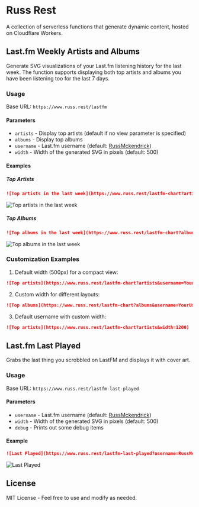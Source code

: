 # Russ Rest

A collection of serverless functions that generate dynamic content, hosted on Cloudflare Workers.

## Last.fm Weekly Artists and Albums

Generate SVG visualizations of your Last.fm listening history for the last week. The function supports displaying both top artists and albums you have been listening too for the last 7 days.

### Usage

Base URL: `https://www.russ.rest/lastfm`

#### Parameters

- `artists` - Display top artists (default if no view parameter is specified)
- `albums` - Display top albums
- `username` - Last.fm username (default: [RussMckendrick](http://last.fm/user/RussMckendrick))
- `width` - Width of the generated SVG in pixels (default: 500)

#### Examples

##### Top Artists

```markdown
![Top artists in the last week](https://www.russ.rest/lastfm-chart?artists&username=RussMckendrick&width=900)
```

![Top artists in the last week](https://www.russ.rest/lastfm-chart?artists&username=RussMckendrick&width=900)

##### Top Albums

```markdown
![Top albums in the last week](https://www.russ.rest/lastfm-chart?albums&username=RussMckendrick&width=900)
```

![Top albums in the last week](https://www.russ.rest/lastfm-chart?albums&username=RussMckendrick&width=900)

### Customization Examples

1. Default width (500px) for a compact view:
```markdown
![Top artists](https://www.russ.rest/lastfm-chart?artists&username=YourUsername)
```

2. Custom width for different layouts:
```markdown
![Top albums](https://www.russ.rest/lastfm-chart?albums&username=YourUsername&width=800)
```

3. Default username with custom width:
```markdown
![Top artists](https://www.russ.rest/lastfm-chart?artists&width=1200)
```

## Last.fm Last Played

Grabs the last thing you scrobbled on LastFM and displays it with cover art.

### Usage

Base URL: `https://www.russ.rest/lastfm-last-played`

#### Parameters

- `username` - Last.fm username (default: [RussMckendrick](http://last.fm/user/RussMckendrick))
- `width` - Width of the generated SVG in pixels (default: 500)
- `debug` - Prints out some debug items

#### Example

```markdown
![Last Played](https://www.russ.rest/lastfm-last-played?username=RussMcKendrick&width=900)
```

![Last Played](https://www.russ.rest/lastfm-last-played?username=RussMcKendrick&width=900)


## License

MIT License - Feel free to use and modify as needed.
